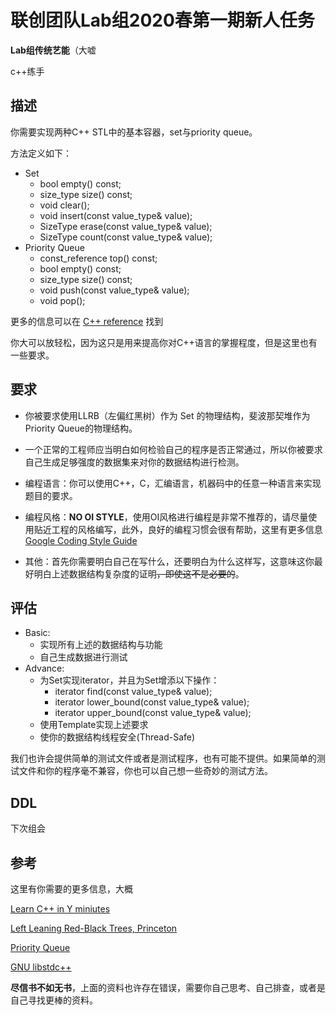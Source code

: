 # 联创团队Lab组2020春第一期新人任务

**Lab组传统艺能**（大嘘

c++练手

## 描述

你需要实现两种C++ STL中的基本容器，set与priority queue。

方法定义如下：

- Set
  - bool empty() const;
  - size_type size() const;
  - void clear();
  - void insert(const value_type& value);
  - SizeType erase(const value_type& value);
  - SizeType count(const value_type& value);
- Priority Queue
  - const_reference top() const;
  - bool empty() const;
  - size_type size() const;
  - void push(const value_type& value);
  - void pop();

更多的信息可以在 [C++ reference](http://www.cplusplus.com/reference) 找到

你大可以放轻松，因为这只是用来提高你对C++语言的掌握程度，但是这里也有一些要求。

## 要求

- 你被要求使用LLRB（左偏红黑树）作为 Set 的物理结构，斐波那契堆作为Priority Queue的物理结构。
- 一个正常的工程师应当明白如何检验自己的程序是否正常通过，所以你被要求自己生成足够强度的数据集来对你的数据结构进行检测。
- 编程语言：你可以使用C++，C，汇编语言，机器码中的任意一种语言来实现题目的要求。

- 编程风格：**NO OI STYLE**，使用OI风格进行编程是非常不推荐的，请尽量使用贴近工程的风格编写，此外，良好的编程习惯会很有帮助，这里有更多信息 [Google Coding Style Guide](https://google.github.io/styleguide/cppguide.html#C++_Version)
- 其他：首先你需要明白自己在写什么，还要明白为什么这样写，这意味这你最好明白上述数据结构复杂度的证明~~，即使这不是必要的~~。

## 评估

- Basic:
  - 实现所有上述的数据结构与功能
  - 自己生成数据进行测试
- Advance:
  - 为Set实现iterator，并且为Set增添以下操作：
    - iterator find(const value_type& value);
    - iterator lower_bound(const value_type& value);
    - iterator upper_bound(const value_type& value);
  - 使用Template实现上述要求
  - 使你的数据结构线程安全(Thread-Safe)

我们也许会提供简单的测试文件或者是测试程序，也有可能不提供。如果简单的测试文件和你的程序毫不兼容，你也可以自己想一些奇妙的测试方法。

## DDL

下次组会

## 参考

这里有你需要的更多信息，大概

[Learn C++ in Y miniutes](https://learnxinyminutes.com/docs/c++/)

[Left Leaning Red-Black Trees, Princeton](https://www.cs.princeton.edu/~rs/talks/LLRB/RedBlack.pdf)

[Priority Queue](https://en.wikipedia.org/wiki/Priority_queue)

[GNU libstdc++](https://gcc.gnu.org/onlinedocs/libstdc++/)

**尽信书不如无书**，上面的资料也许存在错误，需要你自己思考、自己排查，或者是自己寻找更棒的资料。
